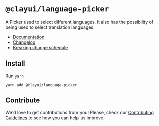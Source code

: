 # `@clayui/language-picker`

A Picker used to select different languages. It also has the possibility of being used to select translation languages.

-   [Documentation](https://clayui.com/docs/components/language-picker.html)
-   [Changelog](./CHANGELOG.md)
-   [Breaking change schedule](./BREAKING.md)

## Install

Run `yarn`

```shell
yarn add @clayui/language-picker
```

## Contribute

We'd love to get contributions from you! Please, check our [Contributing Guidelines](https://github.com/liferay/clay/blob/master/CONTRIBUTING.md) to see how you can help us improve.
